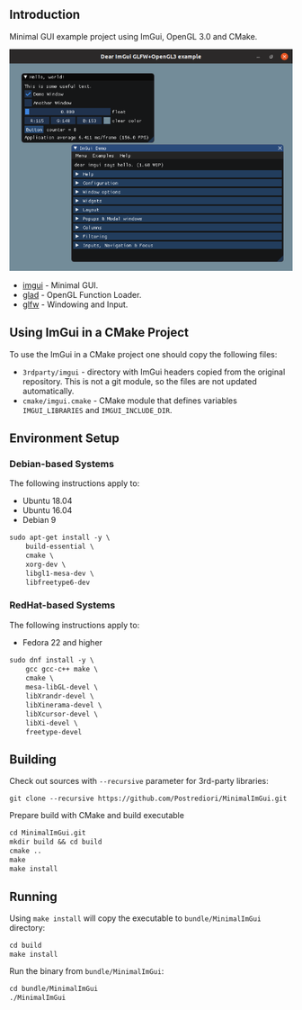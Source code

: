 ## Introduction

Minimal GUI example project using ImGui, OpenGL 3.0 and CMake.

![ImGui Example Screenshot](images/minimalimgui.png)

* [imgui](https://github.com/ocornut/imgui) - Minimal GUI.
* [glad](https://github.com/Dav1dde/glad) - OpenGL Function Loader.
* [glfw](https://github.com/glfw/glfw) - Windowing and Input.

## Using ImGui in a CMake Project 

To use the ImGui in a CMake project one should copy the following files:

* `3rdparty/imgui` - directory with ImGui headers copied from the original repository. This is not a git module, so the files are not updated automatically.
* `cmake/imgui.cmake` - CMake module that defines variables `IMGUI_LIBRARIES` and `IMGUI_INCLUDE_DIR`.

## Environment Setup

### Debian-based Systems

The following instructions apply to:

* Ubuntu 18.04
* Ubuntu 16.04
* Debian 9

```
sudo apt-get install -y \
    build-essential \
    cmake \
    xorg-dev \
    libgl1-mesa-dev \
    libfreetype6-dev
```

### RedHat-based Systems

The following instructions apply to:

* Fedora 22 and higher

```
sudo dnf install -y \
    gcc gcc-c++ make \
    cmake \
    mesa-libGL-devel \
    libXrandr-devel \
    libXinerama-devel \
    libXcursor-devel \
    libXi-devel \
    freetype-devel
```

## Building

Check out sources with `--recursive` parameter for 3rd-party libraries:

```
git clone --recursive https://github.com/Postrediori/MinimalImGui.git
```

Prepare build with CMake and build executable

```
cd MinimalImGui.git
mkdir build && cd build
cmake ..
make
make install
```

## Running

Using `make install` will copy the executable to `bundle/MinimalImGui` directory:

```
cd build
make install
```

Run the binary from `bundle/MinimalImGui`:

```
cd bundle/MinimalImGui
./MinimalImGui
```

